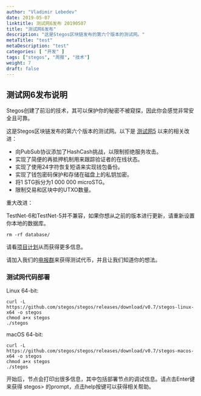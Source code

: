```yaml
---
author: "Vladimir Lebedev"
date: 2019-05-07
linktitle: 测试网6发布 20190507
title: "测试网6发布"
description: "这是Stegos区块链发布的第六个版本的测试网。"
metaTitle: "test"
metaDescription: "test"
categories: [ "开发" ]
tags: ["stegos", "周报", "技术"]
weight: 7
draft: false
---
```


## 测试网6发布说明

Stegos创建了前沿的技术，其可以保护你的秘密不被窥探，因此你会感觉非常安全且可靠。

这是Stegos区块链发布的第六个版本的测试网。以下是 [测试网5][1] 以来的相关改进：

- 向PubSub协议添加了HashCash挑战，以限制拒绝服务攻击。
- 实现了简便的再抵押机制用来跟踪验证者的在线状态。
- 实现了使用24字符恢复短语来实现钱包备份。
- 实现了钱包密码保护和存储在磁盘上的私钥加密。
- 将1 STG拆分为1 000 000 microSTG。
- 限制交易和区块中的UTXO数量。

重大改进：

TestNet-6和TestNet-5并不兼容，如果你想从之前的版本进行更新，请重新设置你本地的数据库。

```
rm -rf database/
```

请看[项目计划][2]从而获得更多信息。

请加入我们的[电报群][3]来获得测试代币，并且让我们知道你的想法。

### 测试网代码部署

Linux 64-bit:

```
curl -L https://github.com/stegos/stegos/releases/download/v0.7/stegos-linux-x64 -o stegos
chmod a+x stegos
./stegos
```

macOS 64-bit:
```
curl -L https://github.com/stegos/stegos/releases/download/v0.7/stegos-macos-x64 -o stegos
chmod a+x stegos
./stegos
```


开始后，节点会打印出很多信息，其中包括部署节点的调试信息。请点击Enter键来获得 stegos> 的prompt，点击help按键可以获得相关帮助。

[1]:https://github.com/stegos/stegos/releases/tag/v0.5
[2]:https://github.com/stegos/stegos/wiki/project-plan#sprint15
[3]:https://t.me/stegos4privacy
